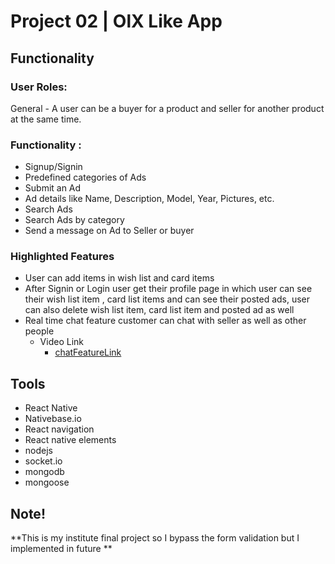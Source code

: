 # Project 02 | OlX Like App
## Functionality 
### User Roles:
General - A user can be a buyer for a product and seller for another product at the same time.
### Functionality :
* Signup/Signin
* Predefined categories of Ads
* Submit an Ad
* Ad details like Name, Description, Model, Year, Pictures, etc.
* Search Ads
* Search Ads by category
* Send a message on Ad to Seller or buyer 
### Highlighted Features 
* User can add items in wish list and card items
* After Signin or Login user get their profile page in which user can see their wish list item , card list items and can see their posted ads, user can also delete wish list item, card list item and posted ad as well  
* Real time chat feature customer can chat with seller as well as other people
  - Video Link
    - [chatFeatureLink](https://www.facebook.com/100025070777476/videos/889180105261007)
## Tools
* React Native
* Nativebase.io
* React navigation
* React native elements
* nodejs
* socket.io
* mongodb
* mongoose

## Note!
**This is my institute final project so I bypass the form validation but I implemented in future **
